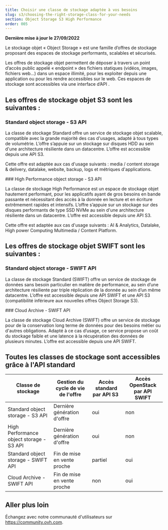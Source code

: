 ```yaml
---
title: Choisir une classe de stockage adaptée à vos besoins
slug: s3/choosing-the-right-storage-class-for-your-needs
section: Object Storage S3 High Performance
order: 005
---
```


**Dernière mise à jour le 27/09/2022**

Le stockage objet « Object Storage » est une famille d’offres de stockage proposant des espaces de stockage performants, scalables et sécurisés.

Les offres de stockage objet permettent de déposer à travers un point d’accès public appelé « endpoint » des fichiers statiques (vidéos, images, fichiers web…) dans un espace illimité, pour les exploiter depuis une application ou pour les rendre accessibles sur le web. Ces espaces de stockage sont accessibles via une interface d’API .

## Les offres de stockage objet S3 sont les suivantes :

### Standard object storage - S3 API

La classe de stockage Standard offre un service de stockage objet scalable, compatible avec la grande majorité des cas d'usages, adapté à tous types de volumétrie. L’offre s’appuie sur un stockage sur disques HDD au sein d'une architecture résiliente dans un datacentre. L’offre est accessible depuis une API S3.

Cette offre est adaptée aux cas d'usage suivants : media / content storage & delivery, datalake, website, backup, logs et métriques d'applications.

### High Performance object storage - S3 API

La classe de stockage High Performance est un espace de stockage objet hautement performant, pour les applicatifs ayant de gros besoins en bande passante et nécessitant des accès à la donnée en lecture et en écriture extrêmement rapides et intensifs. L’offre s’appuie sur un stockage sur des disques performants de type SSD NVMe au sein d'une architecture résiliente dans un datacentre. L’offre est accessible depuis une API S3.

Cette offre est adaptée aux cas d'usage suivants : AI & Analytics, Datalake, High power Computing Multimedia / Content Platform.

## Les offres de stockage objet SWIFT sont les suivantes :

### Standard object storage - SWIFT API

La classe de stockage Standard (SWIFT) offre un service de stockage de données sans besoin particulier en matière de performance, au sein d’une architecture résiliente par triple réplication de la donnée au sein d’un même datacentre. L’offre est accessible depuis une API SWIFT et une API S3 (compatibilité inférieure aux nouvelles offres Object Storage S3).

### Cloud Archive - SWIFT API

La classe de stockage Cloud Archive (SWIFT) offre un service de stockage pour de la conservation long terme de données pour des besoins métier ou d'autres obligations. Adapté à ce cas d’usage, ce service propose un coût du stockage faible et une latence à la récupération des données de plusieurs minutes. L’offre est accessible depuis une API SWIFT.

## Toutes les classes de stockage sont accessibles grâce à l'API standard

| Classe de stockage | Gestion du cycle de vie de l'offre | Accès standard par API S3 | Accès OpenStack par API SWIFT |
| --- | --- | --- | --- |
| Standard object storage - S3 API | Dernière génération d'offre | oui | non |
| High Performance object storage - S3 API | Dernière génération d'offre | oui | non |
| Standard object storage - SWIFT API  | Fin de mise en vente proche | partiel | oui |
| Cloud Archive - SWIFT API | Fin de mise en vente proche | non | oui |

## Aller plus loin

Échangez avec notre communauté d'utilisateurs sur <https://community.ovh.com>.
